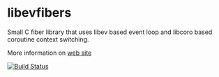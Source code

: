 libevfibers
===========

Small C fiber library that uses libev based event loop and libcoro based coroutine context switching.

More information on [web site](http://lupus.github.io/libevfibers)

[![Build Status](https://travis-ci.org/Lupus/libevfibers.png?branch=master)](https://travis-ci.org/Lupus/libevfibers)
